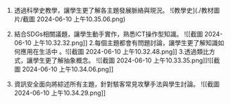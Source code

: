 1. 透過科學史教學，讓學生更了解各主題發展脈絡與現況。
   ![教學史](./教材圖片/截圖 2024-06-10 上午10.35.06.png)
3. 結合SDGs相關議題，讓學生動手實作，熟悉ICT操作型知識。
   ![[截圖 2024-06-10 上午10.32.32.png]]
2.每個主題都會有問題討論，讓學生更了解知識如何應用在生活中 。![[截圖 2024-06-10 上午10.32.48.png]]
3.透過類比方式，讓學生更了解抽象概念。 
 ![[截圖 2024-06-10 上午10.33.35.png]]![[截圖 2024-06-10 上午10.34.06.png]]
  
4. 資訊安全面向將綜述所有主題，針對駭客常見攻擊手法與學生討論。
   ![[截圖 2024-06-10 上午10.34.29.png]]
